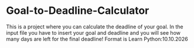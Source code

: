 # Goal-to-Deadline-Calculator
This is a project where you can calculate the deadline of your goal. In the input file you have to insert your goal and deadline and you will see how many days are left for the final deadline! Format is Learn Python:10.10.2026
